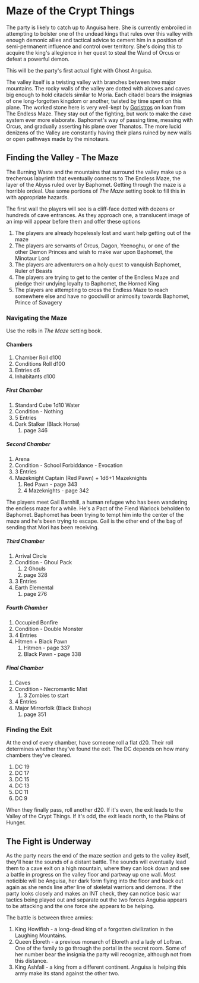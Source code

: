 # Maze of the Crypt Things
The party is likely to catch up to Anguisa here. She is currently embroiled in attempting to bolster one of the undead kings that rules over this valley with enough demonic allies and tactical advice to cement him in a position of semi-permanent influence and control over territory. She's doing this to acquire the king's allegience in her quest to steal the Wand of Orcus or defeat a powerful demon.

This will be the party's first actual fight with Ghost Anguisa.

The valley itself is a twisting valley with branches between two major mountains. The rocky walls of the valley are dotted with alcoves and caves big enough to hold citadels similar to Moria. Each citadel bears the insignias of one long-forgotten kingdom or another, twisted by time spent on this plane. The worked stone here is very well-kept by [Goristros](https://www.dndbeyond.com/monsters/17156-goristro) on loan from The Endless Maze. They stay out of the fighting, but work to make the cave system ever more elaborate. Baphomet's way of passing time, messing with Orcus, and gradually asserting his plane over Thanatos. The more lucid denizens of the Valley are constantly having their plans ruined by new walls or open pathways made by the minotaurs.

## Finding the Valley - The Maze
The Burning Waste and the mountains that surround the valley make up a trecherous labyrinth that eventually connects to The Endless Maze, the layer of the Abyss ruled over by Baphomet. Getting through the maze is a horrible ordeal. Use some portions of *The Maze* setting book to fill this in with appropriate hazards.

The first wall the players will see is a cliff-face dotted with dozens or hundreds of cave entrances. As they approach one, a translucent image of an imp will appear before them and offer these options
1. The players are already hopelessly lost and want help getting out of the maze
2. The players are servants of Orcus, Dagon, Yeenoghu, or one of the other Demon Princes and wish to make war upon Baphomet, the Minotaur Lord
3. The players are adventurers on a holy quest to vanquish Baphomet, Ruler of Beasts
4. The players are trying to get to the center of the Endless Maze and pledge their undying loyalty to Baphomet, the Horned King
5. The players are attempting to cross the Endless Maze to reach somewhere else and have no goodwill or animosity towards Baphomet, Prince of Savagery

### Navigating the Maze
Use the rolls in *The Maze* setting book.

#### Chambers
1. Chamber Roll d100
2. Conditions Roll d100
3. Entries d6
4. Inhabitants d100

##### First Chamber
1. Standard Cube 1d10 Water
2. Condition - Nothing
3. 5 Entries
4. Dark Stalker (Black Horse)
   1. page 346

##### Second Chamber
1. Arena
2. Condition - School Forbiddance - Evocation
3. 3 Entries
4. Mazeknight Captain (Red Pawn) + 1d6+1 Mazeknights
   1. Red Pawn - page 343
   2. 4 Mazeknights - page 342

The players meet Gail Barnhill, a human refugee who has been wandering the endless maze for a while. He's a Pact of the Fiend Warlock beholden to Baphomet. Baphomet has been trying to tempt him into the center of the maze and he's been trying to escape. Gail is the other end of the bag of sending that Mori has been receiving.

##### Third Chamber
1. Arrival Circle
2. Condition - Ghoul Pack
   1. 2 Ghouls
   2. page 328
3. 3 Entries
4. Earth Elemental
   1. page 276

##### Fourth Chamber
1. Occupied Bonfire
2. Condition - Double Monster
3. 4 Entries
4. Hitmen + Black Pawn
   1. Hitmen - page 337
   2. Black Pawn - page 338

##### Final Chamber
1. Caves
2. Condition - Necromantic Mist
   1. 3 Zombies to start
3. 4 Entries
4. Major Mirrorfolk (Black Bishop)
   1. page 351

### Finding the Exit
At the end of every chamber, have someone roll a flat d20. Their roll determines whether they've found the exit. The DC depends on how many chambers they've cleared.
1. DC 19
2. DC 17
3. DC 15
4. DC 13
5. DC 11
6. DC 9

When they finally pass, roll another d20. If it's even, the exit leads to the Valley of the Crypt Things. If it's odd, the exit leads north, to the Plains of Hunger.

## The Fight is Underway
As the party nears the end of the maze section and gets to the valley itself, they'll hear the sounds of a distant battle. The sounds will eventually lead them to a cave exit on a high mountain, where they can look down and see a battle in progress on the valley floor and partway up one wall. Most noticible will be Anguisa, her dark form flying into the floor and back out again as she rends line after line of skeletal warriors and demons. If the party looks closely and makes an INT check, they can notice basic war tactics being played out and separate out the two forces Anguisa appears to be attacking and the one force she appears to be helping.

The battle is between three armies:
1. King Howlfish - a long-dead king of a forgotten civilization in the Laughing Mountains.
2. Queen Eloreth - a previous monarch of Eloreth and a lady of Loftran. One of the family to go through the portal in the secret room. Some of her number bear the insignia the party will recognize, although not from this distance.
3. King Ashfall - a king from a different continent. Anguisa is helping this army make its stand against the other two.

